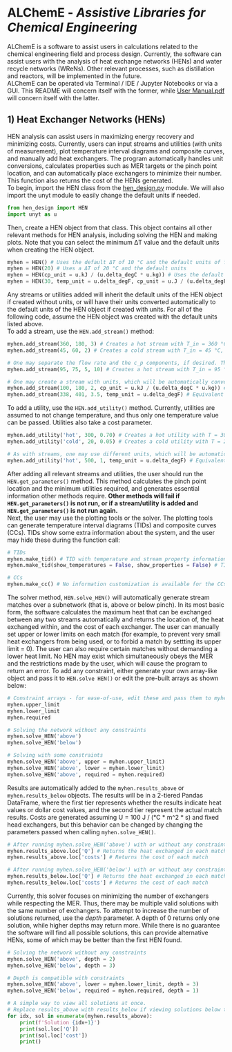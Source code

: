 # ALChemE - _Assistive Libraries for Chemical Engineering_

ALChemE is a software to assist users in calculations related to the chemical engineering field and process design.
Currently, the software can assist users with the analysis of heat exchange networks (HENs) and water recycle networks (WReNs). Other relevant processes, such as distillation and reactors, will be implemented in the future.\
ALChemE can be operated via Terminal / IDE / Jupyter Notebooks or via a GUI. This README will concern itself with the former, while [User Manual.pdf](User%20Manual.pdf) will concern itself with the latter.

## 1) Heat Exchanger Networks (HENs)
HEN analysis can assist users in maximizing energy recovery and minimizing costs.
Currently, users can input streams and utilities (with units of measurement), plot temperature interval diagrams and composite curves, and manually add heat exchangers.
The program automatically handles unit conversions, calculates properties such as MER targets or the pinch point location, and can automatically place exchangers to minimize their number.
This function also returns the cost of the HENs generated.\
To begin, import the HEN class from the [hen_design.py](hen_design.py) module. We will also import the unyt module to easily change the default units if needed.
```python
from hen_design import HEN
import unyt as u
```
Then, create a HEN object from that class. This object contains all other relevant methods for HEN analysis, including solving the HEN and making plots. Note that you can select the minimum ΔT value and the default units when creating the HEN object.
```python
myhen = HEN() # Uses the default ΔT of 10 °C and the default units of flow [=] kg/s, temperature [=] °C, and c_p [=] J / (°C * kg)
myhen = HEN(20) # Uses a ΔT of 20 °C and the default units
myhen = HEN(cp_unit = u.kJ / (u.delta_degC * u.kg)) # Uses the default ΔT of 10 °C, but changes the c_p units
myhen = HEN(30, temp_unit = u.delta_degF, cp_unit = u.J / (u.delta_degF * u.kg)) # Uses a ΔT of 30 °F and changes the c_p units
```
Any streams or utilities added will inherit the default units of the HEN object if created without units, or will have their units converted automatically to the default units of the HEN object if created with units. For all of the following code, assume the HEN object was created with the default units listed above.\
To add a stream, use the `HEN.add_stream()` method:
```python
myhen.add_stream(360, 180, 3) # Creates a hot stream with T_in = 360 °C, T_out = 180 °C, and F*c_p = 3 J / (°C * s)
myhen.add_stream(45, 60, 2) # Creates a cold stream with T_in = 45 °C, T_out = 60 °C, and F*c_p = 2 J / (°C * s)

# One may separate the flow rate and the c_p components, if desired. The following line is typically equivalent to myhen.add_stream(95, 75, 50):
myhen.add_stream(95, 75, 5, 10) # Creates a hot stream with T_in = 95 °C, T_out = 75 °C, c_p = 5 J / (°C * kg), and flow = 10 kg / s

# One may create a stream with units, which will be automatically converted to the HEN object's units:
myhen.add_stream(100, 180, 2, cp_unit = u.kJ / (u.delta_degC * u.kg)) # Equivalent to myhen.add_stream(100, 180, 2000) if the HEN's cp_unit is J / (°C * kg)
myhen.add_stream(338, 401, 3.5, temp_unit = u.delta_degF) # Equivalent to myhen.add_stream(170, 205, 3.5) if the HEN's temp_unit is °C
```
To add a utility, use the `HEN.add_utility()` method. Currently, utilities are assumed to not change temperature, and thus only one temperature value can be passed. Utilities also take a cost parameter.
```python
myhen.add_utility('hot', 300, 0.70) # Creates a hot utility with T = 300 °C and cost = $0.70 / W
myhen.add_utility('cold', 20, 0.05) # Creates a cold utility with T = 20 °C and cost = $0.05 / W

# As with streams, one may use different units, which will be automatically converted:
myhen.add_utility('hot', 500, 1, temp_unit = u.delta_degF) # Equivalent to myhen.add_utility('hot', 260, 1) if the HEN's temp_unit is °C
```
After adding all relevant streams and utilities, the user should run the `HEN.get_parameters()` method. This method calculates the pinch point location and the minimum utilities required, and generates essential information other methods require. **Other methods will fail if `HEN.get_parameters()` is not run, or if a stream/utility is added and `HEN.get_parameters()` is not run again.**\
Next, the user may use the plotting tools or the solver. The plotting tools can generate temperature interval diagrams (TIDs) and composite curves (CCs). TIDs show some extra information about the system, and the user may hide these during the function call:
```python
# TIDs
myhen.make_tid() # TID with temperature and stream property information
myhen.make_tid(show_temperatures = False, show_properties = False) # TID without any information

# CCs
myhen.make_cc() # No information customization is available for the CCs
```
The solver method, `HEN.solve_HEN()` will automatically generate stream matches over a subnetwork (that is, above or below pinch). In its most basic form, the software calculates the maximum heat that can be exchanged between any two streams automatically and returns the location of, the heat exchanged within, and the cost of each exchanger. The user can manually set upper or lower limits on each match (for example, to prevent very small heat exchangers from being used, or to forbid a match by settting its upper limit = 0). The user can also require certain matches without demanding a lower heat limit. No HEN may exist which simultaneously obeys the MER and the restrictions made by the user, which will cause the program to return an error. To add any constraint, either generate your own array-like object and pass it to `HEN.solve HEN()` or edit the pre-built arrays as shown below:
```python
# Constraint arrays - for ease-of-use, edit these and pass them to myhen.solve_HEN()
myhen.upper_limit
myhen.lower_limit
myhen.required

# Solving the network without any constraints
myhen.solve_HEN('above')
myhen.solve_HEN('below')

# Solving with some constraints
myhen.solve_HEN('above', upper = myhen.upper_limit)
myhen.solve_HEN('above', lower = myhen.lower_limit)
myhen.solve_HEN('above', required = myhen.required)
```
Results are automatically added to the `myhen.results_above` or `myhen.results_below` objects. The results will be in a 2-tiered Pandas DataFrame, where the first tier represents whether the results indicate heat values or dollar cost values, and the second tier represent the actual match results. Costs are generated assuming U = 100 J / (°C * m^2 * s) and fixed head exchangers, but this behavior can be changed by changing the parameters passed when calling `myhen.solve_HEN()`.
```python
# After running myhen.solve_HEN('above') with or without any constraints
myhen.results_above.loc['Q'] # Returns the heat exchanged in each match
myhen.results_above.loc['costs'] # Returns the cost of each match

# After running myhen.solve_HEN('below') with or without any constraints
myhen.results_below.loc['Q'] # Returns the heat exchanged in each match
myhen.results_below.loc['costs'] # Returns the cost of each match
```
Currently, this solver focuses on minimizing the number of exchangers while respecting the MER. Thus, there may be multiple valid solutions with the same number of exchangers. To attempt to increase the number of solutions returned, use the _depth_ parameter. A depth of 0 returns only one solution, while higher depths may return more. While there is no guarantee the software will find all possible solutions, this can provide alternative HENs, some of which may be better than the first HEN found.
```python
# Solving the network without any constraints
myhen.solve_HEN('above', depth = 2)
myhen.solve_HEN('below', depth = 3)

# Depth is compatible with constraints
myhen.solve_HEN('above', lower = myhen.lower_limit, depth = 3)
myhen.solve_HEN('below', required = myhen.required, depth = 1)

# A simple way to view all solutions at once.
# Replace results_above with results_below if viewing solutions below the pinch point.
for idx, sol in enumerate(myhen.results_above):
    print(f'Solution {idx+1}')
    print(sol.loc['Q'])
    print(sol.loc['cost'])
    print()
```
